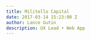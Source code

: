 ```yaml
---
title: Militello Capital
date: 2017-03-14 15:23:00 Z
author: Lance Gutin
description: UX Lead • Web App
---
```



